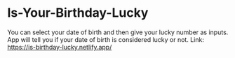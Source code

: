 # Is-Your-Birthday-Lucky
You can select your date of birth and then give your lucky number as inputs.
App will tell you if your date of birth is considered lucky or not.
Link: https://is-birthday-lucky.netlify.app/
